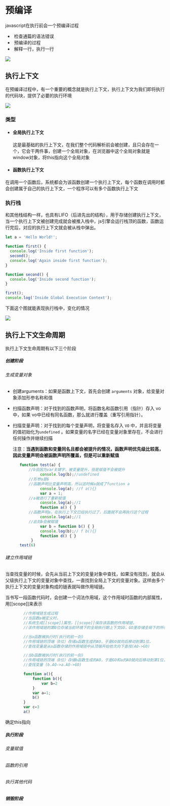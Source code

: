 # 预编译

javascript在执行前会一个预编译过程

- ​    检查通篇的语法错误
- ​    预编译的过程
- ​    解释一行，执行一行

![](https://gitee.com/tianhouju/myimgs/raw/master/img/js.png)

## 执行上下文

  在预编译过程中，有一个重要的概念就是执行上下文，执行上下文为我们即将执行的代码块，提供了必要的执行环境

![](https://gitee.com/tianhouju/myimgs/raw/master/img/ao_r.png)

### 类型

- #### 全局执行上下文

  这是最基础的执行上下文，在我们整个代码解析前会被创建，且只会存在一个，它会干两件事，创建一个全局对象，在浏览器中这个全局对象就是window对象，将this指向这个全局对象

- #### 函数执行上下文

在调用一个函数后，系统都会为该函数创建一个执行上下文，每个函数在调用时都会创建属于自己的执行上下文，一个程序可以有多个函数执行上下文

### 执行栈

  和其他栈结构一样，也具有LIFO（后进先出的结构），用于存储创建执行上下文，当一个执行上下文被创建完成就会被推入栈中，js引擎会运行栈顶的函数，函数运行完后，对应的执行上下文就会被从栈中弹出。

```javascript
let a = 'Hello World!';

function first() {  
  console.log('Inside first function');  
  second();  
  console.log('Again inside first function');  
}

function second() {  
  console.log('Inside second function');  
}

first();  
console.log('Inside Global Execution Context');

```

下面这个图就能表现执行栈中，变化的情况

![](https://gitee.com/tianhouju/myimgs/raw/master/img/QQ%E6%88%AA%E5%9B%BE20210427151607.png)

## 执行上下文生命周期

执行上下文生命周期有以下三个阶段

##### 创建阶段

###### 生成变量对象

- 创建arguments：如果是函数上下文，首先会创建 `arguments` 对象，给变量对象添加形参名称和值

- 扫描函数声明：对于找到的函数声明，将函数名和函数引用（指针）存入 vo 中，如果 vo中已经有同名函数，那么就进行覆盖（重写引用指针）。

- 扫描变量声明：对于找到的每个变量声明，将变量名存入 `VO` 中，并且将变量的值初始化为`undefined` 。如果变量的名字已经在变量对象里存在，不会进行任何操作并继续扫描

  注意：**当遇到函数和变量同名且都会被提升的情况，函数声明优先级比较高，因此变量声明会被函数声明所覆盖，但是可以重新赋值**

  ```javascript
     function test(a) {
         //b会因为var关键字，被变量提升，但是赋值不会被提升
              console.log(b);//undefined
         //形参a是6
         //函数声明比变量声明高，所以这时候a就成了function a
              console.log(a); //f a(){}
              var a = 1;
         //a被进行了重新赋值
              console.log(a);//1
              function a() { }
         //函数声明a，在执行上下文已经执行过了，后面就不会再执行这个过程
              console.log(a);//1
         //此刻b会被赋值
              var b = function b() { }
              console.log(b);// f b(){}
              function d() { }
          }
     test(6)
  ```

  

###### 建立作用域链

​        当查找变量的时候，会先从当前上下文的变量对象中查找，如果没有找到，就会从父级执行上下文的变量对象中查找，一直找到全局上下文的变量对象。这样由多个执行上下文的变量对象构成的链表就叫做作用域链。

​        当书写一段函数代码时，会创建一个词法作用域，这个作用域时函数的内部属性，用[[scope]]来表示

```javascript
        //作用域链生成过程
        //当函数a被定义时，
        //系统生成[[scope]]属性，[[scope]]保存该函数的作用域链，
        //该作用域链的第0位存储当前环境下的全局执行期上下文GO，GO里存储全局下的所有对象，包括函数a和全局变量c

        //当a函数被执行时(执行的前一刻)
        //作用域链的顶端（0位）存储a函数生成的AO，于是GO就向后移动到第1位，
        //查找变量是从a函数存储的作用域链中从顶端开始依次向下查找(AO->GO)

        //当b函数被执行时(执行的前一刻)
        //作用域链的顶端（0位）存储b函数生成的AO，于是GO和a的AO就向后移动到第1位，
        //查找变量 (b.AO->a.AO->GO)

        function a(){
            function b(){
                var b=2
            }
            var a=1;
            b()
        }
        var c=3
        a()
```

确定this指向

#####  执行阶段

###### 变量赋值

###### 函数的引用

###### 执行其他代码

##### 销毁阶段